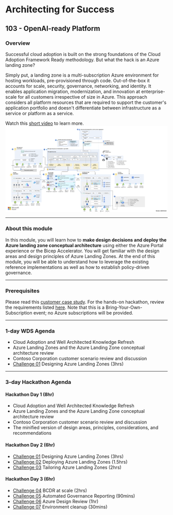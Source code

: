 # Architecting for Success

## 103 - OpenAI-ready Platform

### Overview

Successful cloud adoption is built on the strong foundations of the Cloud Adoption Framework Ready methodology. But what the hack is an Azure landing zone?

Simply put, a landing zone is a multi-subscription Azure environment for hosting workloads, pre-provisioned through code. Out-of-the-box it accounts for scale, security, governance, networking, and identity. It enables application migration, modernization, and innovation at enterprise-scale for all customers irrespective of size in Azure. This approach considers all platform resources that are required to support the customer's application portfolio and doesn't differentiate between infrastructure as a service or platform as a service.

Watch this [short video](https://www.youtube.com/watch?v=VTnqUDMchXA) to learn more.
![Azure Landing Zone Conceptual Architecture](./images/alz_accelerator.png)

---

### About this module

In this module, you will learn how to **make design decisions and deploy the Azure landing zone conceptual architecture** using either the Azure Portal experience or the Bicep Accelerator. You will get familiar with the design areas and design principles of Azure Landing Zones. At the end of this module, you will be able to understand how to leverage the existing reference implementations as well as how to establish policy-driven governance.

---

### Prerequisites

Please read this [customer case study](./docs/contoso-alz-customer-scenario.md). For the hands-on hackathon, review the requirements listed [here](./challenges/requirements.md). Note that this is a Bring-Your-Own-Subscription event; no Azure subscriptions will be provided.

---

### 1-day WDS Agenda

- Cloud Adoption and Well Architected Knowledge Refresh
- Azure Landing Zones and the Azure Landing Zone conceptual architecture review
- Contoso Corporation customer scenario review and discussion
- [Challenge 01](./challenges/challenge1.md) Designing Azure Landing Zones (3hrs)

---

### 3-day Hackathon Agenda

#### Hackathon Day 1 (8hr)

- Cloud Adoption and Well Architected Knowledge Refresh
- Azure Landing Zones and the Azure Landing Zone conceptual architecture review
- Contoso Corporation customer scenario review and discussion
- The minified version of design areas, principles, considerations, and recommendations

#### Hackathon Day 2 (6hr)

- [Challenge 01](./challenges/challenge1.md) Designing Azure Landing Zones (3hrs)
- [Challenge 02](./challenges/challenge2.md) Deploying Azure Landing Zones (1.5hrs)
- [Challenge 03](./challenges/challenge3.md) Tailoring Azure Landing Zones (2hrs)

#### Hackathon Day 3 (6hr)

- [Challenge 04](./challenges/challenge4.md) BCDR at scale (2hrs)
- [Challenge 05](./challenges/challenge5.md) Automated Governance Reporting (90mins)
- [Challenge 06](./challenges/challenge6.md) Azure Design Review (1hr)
- [Challenge 07](./challenges/challenge7.md) Environment cleanup (30mins)
